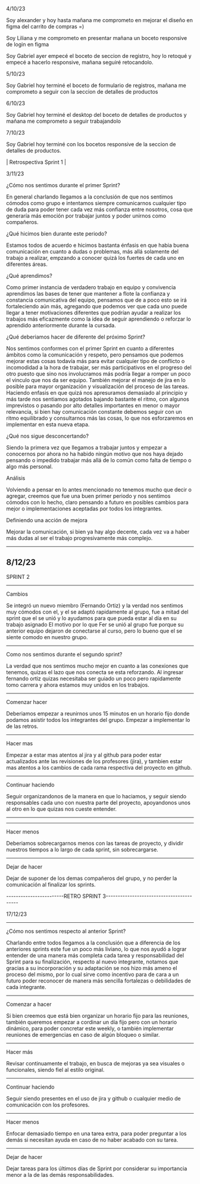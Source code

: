  4/10/23

 
Soy alexander y hoy hasta mañana me comprometo en mejorar el diseño en figma del carrito de compras =)

Soy Liliana y me comprometo en presentar mañana un boceto responsive de login en figma

Soy Gabriel ayer empecé el boceto de seccion de registro, hoy lo retoqué y empecé a hacerlo responsive, mañana seguiré retocandolo.

5/10/23

Soy Gabriel hoy terminé el boceto de formulario de registros, mañana me comprometo a seguir con la seccion de detalles de productos

6/10/23

Soy Gabriel hoy terminé el desktop del boceto de detalles de productos y mañana me comprometo a seguir trabajandolo

7/10/23

Soy Gabriel hoy terminé con los bocetos responsive de la seccion de detalles de productos.

| Retrospectiva Sprint 1 |

3/11/23

¿Cómo nos sentimos durante el primer Sprint?

En general charlando llegamos a la conclusión de que nos sentimos cómodos como grupo e intentamos siempre comunicarnos cualquier tipo de duda para poder tener cada vez más confianza entre nosotros, cosa que generaría más emoción por trabajar juntos y poder unirnos como compañeros.

¿Qué hicimos bien durante este periodo?

Estamos todos de acuerdo e hicimos bastanta énfasis en que habia buena comunicación en cuanto a dudas o problemas, más allá solamente del trabajo a realizar, empzando a conocer quizá los fuertes de cada uno en diferentes áreas.

¿Qué aprendimos?

Como primer instancia de verdadero trabajo en equipo y convivencia aprendimos las bases de tener que mantener a flote la confianza y constancia comunicativa del equipo, pensamos que de a poco esto se irá fortaleciendo aún más, agregando que podemos ver que cada uno puede llegar a tener motivaciones diferentes que podrían ayudar a realizar los trabajos más eficazmente como la idea de seguir aprendiendo o reforzar lo aprendido anteriormente durante la cursada.

¿Qué deberiamos hacer de diferente del próximo Sprint?

Nos sentimos conformes con el primer Sprint en cuanto a diferentes ámbitos como la comunicación y respeto, pero pensamos que podemos mejorar estas cosas todavía más para evitar cualquier tipo de conflicto o incomodidad a la hora de trabajar, ser más participativos en el progreso del otro puesto que sino nos involucramos más podría llegar a romper un poco el vinculo que nos da ser equipo. También mejorar el manejo de jira en lo posible para mayor organización y visualización del proceso de las tareas. Haciendo enfasis en que quizá nos apresuramos demasiado al principio y más tarde nos sentiamos agotados bajando bastante el ritmo, con algunos imprevistos o pasando por alto detalles importantes en menor o mayor relevancia, si bien hay comunicación constante debemos seguir con un ritmo equilibrado y consultarnos más las cosas, lo que nos esforzaremos en implementar en esta nueva etapa.


¿Qué nos sigue desconcertando?

Siendo la primera vez que llegamos a trabajar juntos y empezar a conocernos por ahora no ha habido ningún motivo que nos haya dejado pensando o impedido trabajar más allá de lo común como falta de tiempo o algo más personal.


Análisis

Volviendo a pensar en lo antes mencionado no tenemos mucho que decir o agregar, creemos que fue una buen primer periodo y nos sentimos cómodos con lo hecho, claro pensando a futuro en posibles cambios para mejor o implementaciones aceptadas por todos los integrantes.

Definiendo una acción de mejora

Mejorar la comunicación, si bien ya hay algo decente, cada vez va a haber más dudas al ser el trabajo progresivamente más complejo.


--------------------
8/12/23
--------------------

SPRINT 2

-------------------------------------------------------------------------------- 
Cambios

Se integró un nuevo miembro (Fernando Ortiz) y la verdad nos sentimos muy 
cómodos con el, y el se adaptó rapidamente al grupo, fue a mitad del sprint
que el se unió y lo ayudamos para que pueda estar al día en su trabajo
asignado
El motivo por lo que Fer se unió al grupo fue porque su anterior equipo dejaron
de conectarse al curso, pero lo bueno que el se siente comodo en nuestro grupo.

-------------------------------------------------------------------------------
Como nos sentimos durante el segundo sprint?

La verdad que nos sentimos mucho mejor en cuanto a las conexiones que 
tenemos, quizas el lazo que nos conecta se esta reforzando.
Al ingresar fernando ortiz quizas necesitaba ser guiado un poco pero
rapidamente tomo carrera y ahora estamos muy unidos en los trabajos.

-------------------------------------------------------------------------------
Comenzar hacer

Deberiamos empezar a reunirnos unos 15 minutos en un horario fijo donde 
podamos asistir todos los integrantes del grupo.
Empezar a implementar lo de las retros.


-------------------------------------------------------------------------------
Hacer mas

Empezar a estar mas atentos al jira y al github para poder estar actualizados
ante las revisiones de los profesores (jira), y tambien estar mas atentos
a los cambios de cada rama respectiva del proyecto en github.

-------------------------------------------------------------------------------
Continuar haciendo

Seguir organizandonos de la manera en que lo haciamos, y seguir siendo
responsables cada uno con nuestra parte del proyecto, apoyandonos unos al
otro en lo que quizas nos cueste entender.

-------------------------------------------------------------------------------

-------------------------------------------------------------------------------
Hacer menos

Deberiamos sobrecargarnos menos con las tareas de proyecto, y dividir 
nuestros tiempos a lo largo de cada sprint, sin sobrecargarse.

-------------------------------------------------------------------------------

Dejar de hacer

Dejar de suponer de los demas compañeros del grupo, 
y no perder la comunicación al finalizar los sprints.



------------------------RETRO SPRINT 3-----------------------------------------

17/12/23

-------------------------------------------------------------------------------
¿Cómo nos sentimos respecto al anterior Sprint?

Charlando entre todos llegamos a la conclusión que a diferencia de los anteriores sprints este fue un poco más liviano, lo que nos ayudó a lograr entender de una manera más completa cada tarea y responsabilidad del Sprint para su finalización, respecto al nuevo integrante, notamos que gracias a su incorporación y su adaptación se nos hizo más ameno el proceso del mismo, por lo cual sirve como incentivo para de cara a un futuro poder reconocer de manera más sencilla fortalezas o debilidades de cada integrante.

-------------------------------------------------------------------------------
Comenzar a hacer

Si bien creemos que está bien organizar un horario fijo para las reuniones, también queremos empezar a cordinar un día fijo pero con un horario dinámico, para poder concretar este weekly, o también implementar reuniones de emergencias en caso de algún bloqueo o similar.

-------------------------------------------------------------------------------
Hacer más

Revisar continuamente el trabajo, en busca de mejoras ya sea visuales o funcionales, siendo fiel al estilo original.

-------------------------------------------------------------------------------
Continuar haciendo

Seguir siendo presentes en el uso de jira y github o cualquier medio de comunicación con los profesores.

-------------------------------------------------------------------------------
Hacer menos

Enfocar demasiado tiempo en una tarea extra, para poder preguntar a los demás si necesitan ayuda en caso de no haber acabado con su tarea.

-------------------------------------------------------------------------------
Dejar de hacer

Dejar tareas para los últimos días de Sprint por considerar su importancia menor a la de las demás responsabilidades.




